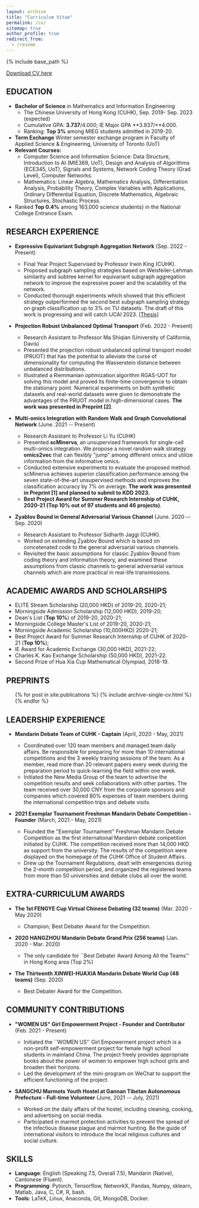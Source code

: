 ```yaml
---
layout: archive
title: "Curriculum Vitae"
permalink: /cv/
sitemap: true
author_profile: true
redirect_from:
  - /resume
---
```


{% include base_path %}

[Download CV here](https://YistYU.github.io/YistYU/files/CV.pdf)


EDUCATION
------
* **Bachelor of Science** in Mathematics and Information Engineering
  * The Chinese University of Hong Kong (CUHK), Sep. 2019- Sep. 2023 (expected)
  * Cumulative GPA: **3.737**/4.000; IE Major GPA **3.937/**4.000.
  * Ranking: **Top 3%** among MIEG students admitted in 2019-20.
* **Term Exchange** Winter semester exchange program in Faculty of Applied Science & Engineering, University of Toronto (UoT)
* **Relevant Courses:**
  * Computer Science and Information Science: Data Structure, Introduction to AI (MIE369, UoT), Design and Analysis of Algorithms (ECE345, UoT), Signals and Systems, Network Coding Theory (Grad Level), Computer Networks.  
  * Mathematics: Linear Algebra, Mathematics Analysis, Differentiation Analysis, Probability Theory, Complex Variables with Applications, Ordinary Differential Equation, Discrete Mathematics, Algebraic Structures, Stochastic Process.
* Ranked **Top 0.4%** among 163,000 science students} in the National College Entrance Exam.


RESEARCH EXPERIENCE
------
* **Expressive Equivariant Subgraph Aggregation Network** (Sep. 2022 - Present)
  * Final Year Project Supervised by Professor Irwin King (CUHK).
  * Proposed subgraph sampling strategies based on Weisfeiler-Lehman similarity and subtree kernel for equivariant subgraph aggregation network to improve the expressive power and the scalability of the network. 
  * Conducted thorough experiments which showed that this efficient strategy outperformed the second best subgraph sampling strategy on graph classification up to 3\% on TU datasets. The draft of this work is progressing and will catch IJCAI 2023. \[[Thesis](https://YistYU.github.io/YistYU/files/FYP_thesis.pdf)\]

* **Projection Robust Unbalanced Optimal Transport** (Feb. 2022 - Present)
  * Research Assistant to Professor Ma Shiqian (University of California, Davis)
  * Presented the projection robust unbalanced optimal transport model (PRUOT) that has the potential to alleviate the curse of dimensionality for computing the Wasserstein distance between unbalanced distributions.
  * Illustrated a Riemmanian optimization algorithm RGAS-UOT for solving this model and proved its finite-time convergence to obtain the stationary point. Numerical experiments on both synthetic datasets and real-world datasets were given to demonstrate the advantages of the PRUOT model in high-dimensional cases. **The work was presented in Preprint [2]**.

* **Multi-omics Integration with Random Walk and Graph Convolutional Network** (June. 2021 -- Present)
  * Research Assistant to Professor Li Yu (CUHK)
  * Presented **scMinerva**, an unsupervised framework for single-cell multi-omics integration. We propose a novel random walk strategy **omics2vec** that can flexibly "jump" among different omics and utilize information from the informative omics.
  * Conducted extensive experiments to evaluate the proposed method. scMinerva achieves superior classification performance among the seven state-of-the-art unsupervised methods and improves the classification accuracy by 7% on average. **The work was presented in Preprint [1] and planned to submit to KDD 2023.**
  * **Best Project Award for Summer Research Internship of CUHK, 2020-21 (Top 10% out of 97 students and 46 projects)**.


* **Zyablov Bound in General Adversarial Various Channel** (June. 2020 -- Sep. 2020)
  * Research Assistant to Professor Sidharth Jaggi (CUHK).
  * Worked on extending Zyablov Bound which is based on concetenated code to the general adversarial various channels.
  * Revisited the basic assumptions for classic Zyablov Bound from coding theory and information theory, and examined these assumptions from classic channels to general adversarial various channels which are more practical in real-life transmissions.



ACADEMIC AWARDS AND SCHOLARSHIPS
------
* ELITE Stream Scholarship (20,000 HKD) of 2019-20, 2020-21;
* Morningside Admission Scholarship (12,000 HKD), 2019-20;
* Dean's List (**Top 10%**) of 2019-20, 2020-21;
* Morningside College Master's List of 2019-20, 2020-21;
* Morningside Academic Scholarship (10,000HKD) 2020-21;
* Best Project Award for Summer Research Internship of CUHK of 2020-21 (**Top 10%**); 
* IE Award for Academic Exchange (30,000 HKD), 2021-22;
* Charles K. Kao Exchange Scholarship (50,000 HKD), 2021-22.
* Second Prize of Hua Xia Cup Mathematical Olympiad, 2018-19.


PREPRINTS
------
  <ul>{% for post in site.publications %}
    {% include archive-single-cv.html %}
  {% endfor %}</ul>

LEADERSHIP EXPERIENCE
------
* **Mandarin Debate Team of CUHK - Captain** (April, 2020 - May, 2021)
  * Coordinated over 120 team members and managed team daily affairs. Be responsible for preparing for more than 10 international competitions and the 3 weekly training sessions of the team. As a member, read more than 20 relevant papers every week during the preparation period to quick-learning the field within one week.
  * Initiated the New Media Group of the team to advertise the competition results and seek collaborations with other parties. The team received over 30,000 CNY from the corporate sponsors and companies which covered 80% expenses of team members during the international competition trips and debate visits.

* **2021 Exemplar Tournament Freshman Mandarin Debate Competition - Founder** (March, 2021 - May, 2021)
   * Founded the "Exemplar Tournament" Freshman Mandarin Debate Competition as the first international Mandarin debate competition initiated by CUHK. The competition received more than 14,000 HKD as support from the university. The results of the competition were displayed on the homepage of the CUHK Office of Student Affairs.
   * Drew up the Tournament Regulations, dealt with emergencies during the 2-month competition period, and organized the registered teams from more than 50 universities and debate clubs all over the world.


EXTRA-CURRICULUM AWARDS
------
* **The 1st FENGYE Cup Virtual Chinese Debating (32 teams)** (Mar. 2020 - May 2020)
  * Champion; Best Debater Award for the Competition.

* **2020 HANGZHOU Mandarin Debate Grand Prix (256 teams)** (Jan. 2020 - Mar. 2020)
  * The only candidate for ``Best Debater Award Among All the Teams'' in Hong Kong area (Top 2%)

* **The Thirteenth XINWEI-HUAXIA Mandarin Debate World Cup (48 teams)** (Sep. 2020)
  * Best Debater Award for the Competition.





COMMUNITY CONTRIBUTIONS
------
* **"WOMEN US" Girl Empowerment Project - Founder and Contributor** (Feb. 2021 - Present)
  * Initiated the ``WOMEN US'' Girl Empowerment project which is a non-profit self-empowerment project for female high school students in mainland China. The project freely provides appropriate books about the power of women to empower high school girls and broaden their horizons.
  * Led the development of the mini-program on WeChat to support the efficient functioning of the project.

* **SANGCHU Marmots Youth Hostel at Gannan Tibetan Autonomous Prefecture - Full-time Volunteer** (June, 2021 -- July, 2021)
  * Worked on the daily affairs of the hostel, including cleaning, cooking, and advertising on social media.
  * Participated in marmot protection activities to prevent the spread of the infectious disease plague and marmot hunting. Be the guide of international visitors to introduce the local religious cultures and social culture.




SKILLS
------
* **Language**: English (Speaking 7.5, Overall 7.5), Mandarin (Native), Cantonese (Fluent).
* **Programming**:  Pytorch, Tensorflow, NetworkX, Pandas, Numpy, sklearn, Matlab, Java, C, C\#, R, bash.
* **Tools**: LaTeX, Linux, Anaconda, Git, MongoDB, Docker.

